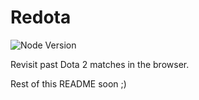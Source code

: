 # Redota

![Node Version](https://badgen.net/badge/node/14+/green)

Revisit past Dota 2 matches in the browser.

Rest of this README soon ;)
